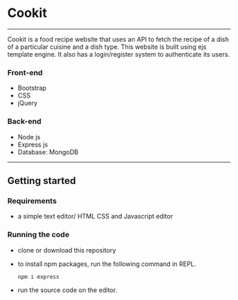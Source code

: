 # Cookit
***
Cookit is a food recipe website that uses an API to fetch the recipe of a dish of a particular cuisine and a dish type. This website is built using ejs template engine. It also has a login/register system to authenticate its users.

### Front-end
- Bootstrap
- CSS
- jQuery

### Back-end
- Node js
- Express js
- Database: MongoDB
***
## Getting started

### Requirements
- a simple text editor/ HTML CSS and Javascript editor
### Running the code
- clone or download this repository 
- to install npm packages, run the following command in REPL.

      npm i express
              
- run the source code on the editor.

